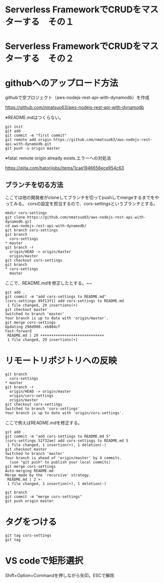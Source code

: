 # Serverless FrameworkでCRUDをマスターする　その１

# Serverless FrameworkでCRUDをマスターする　その２

# githubへのアップロード方法
githubで空プロジェクト（aws-nodejs-rest-api-with-dynamodb）を作成

https://github.com/nmatsuo63/aws-nodejs-rest-api-with-dynamodb

※README.mdはつくらない。

```
git init
git add .
git commit -m "first commit"
git remote add origin https://github.com/nmatsuo63/aws-nodejs-rest-api-with-dynamodb.git
git push -u origin master
```

※fatal: remote origin already exists.エラーへの対処法

https://qiita.com/hatorijobs/items/1cae1946656ece954c63

## ブランチを切る方法
ここでは他の開発者がcloneしてブランチを切ってpushしてmergeするまでをやってみる。
corsの設定を担当するので、cors-settingsというブランチとする。

```
mkdir cors-settings
git clone https://github.com/nmatsuo63/aws-nodejs-rest-api-with-dynamodb.git
cd aws-nodejs-rest-api-with-dynamodb/
git branch cors-settings
git branch
  cors-settings
* master
git branch -r
  origin/HEAD -> origin/master
  origin/master
git checkout cors-settings
git branch
* cors-settings
  master
```

ここで、README.mdを修正したとする。~~

```
git add .
git commit -m "add cors-settings to README.md"
[cors-settings 89f13f1] add cors-settings to README.md
 1 file changed, 29 insertions(+)
git checkout master
Switched to branch 'master'
Your branch is up to date with 'origin/master'.
git merge cors-settings
Updating 298d900..eb804cf
Fast-forward
 README.md | 29 +++++++++++++++++++++++++++++
 1 file changed, 29 insertions(+)
```


# リモートリポジトリへの反映

```
git branch
  cors-settings
* master
git branch -r
  origin/HEAD -> origin/master
  origin/cors-settings
  origin/master
git checkout cors-settings
Switched to branch 'cors-settings'
Your branch is up to date with 'origin/cors-settings'.
```

ここで例えばREADME.mdを修正する。

```
git add .
git commit -m "add cors-settings to README.md 5"
[cors-settings 52f32ae] add cors-settings to README.md 5
 1 file changed, 1 insertion(+), 1 deletion(-)
git checkout master
Switched to branch 'master'
Your branch is ahead of 'origin/master' by 4 commits.
  (use "git push" to publish your local commits)
git merge cors-settings
Auto-merging README.md
Merge made by the 'recursive' strategy.
 README.md | 2 +-
 1 file changed, 1 insertion(+), 1 deletion(-)
```

```
git branch
git commit -m "merge cors-settings"
git push origin master
```
# タグをつける

```
git tag cors-settings
git tag
```

# VS codeで矩形選択
Shift+Option+Commandを押しながら矢印。ESCで解除

